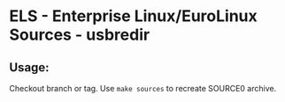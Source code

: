 # ELS - Enterprise Linux/EuroLinux Sources - usbredir
 
## Usage:
  Checkout branch or tag. Use `make sources` to recreate  SOURCE0 archive.
